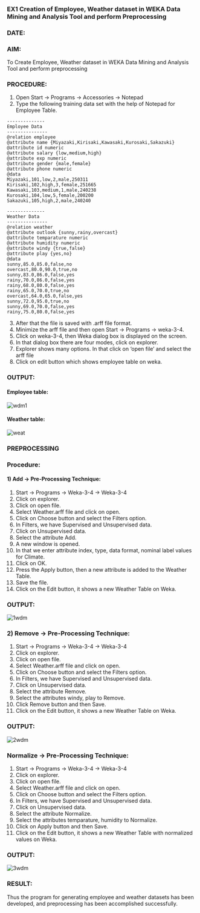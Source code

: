 ### EX1 Creation of Employee, Weather dataset in WEKA Data Mining and Analysis Tool and perform Preprocessing
### DATE: 
### AIM: 
  To Create Employee, Weather dataset in WEKA Data Mining and Analysis Tool and perform preprocessing
### PROCEDURE: 
1) Open Start -> Programs -> Accessories -> Notepad
2) Type the following training data set with the help of Notepad for Employee Table.

```
--------------
Employee Data
---------------
@relation employee
@attribute name {Miyazaki,Kirisaki,Kawasaki,Kurosaki,Sakazuki}
@attribute id numeric
@attribute salary {low,medium,high}
@attribute exp numeric
@attribute gender {male,female}
@attribute phone numeric
@data
Miyazaki,101,low,2,male,250311
Kirisaki,102,high,3,female,251665
Kawasaki,103,medium,1,male,240238
Kurosaki,104,low,5,female,200200
Sakazuki,105,high,2,male,240240

--------------
Weather Data
---------------
@relation weather
@attribute outlook {sunny,rainy,overcast}
@attribute temparature numeric
@attribute humidity numeric
@attribute windy {true,false}
@attribute play {yes,no}
@data
sunny,85.0,85.0,false,no
overcast,80.0,90.0,true,no
sunny,83.0,86.0,false,yes
rainy,70.0,86.0,false,yes
rainy,68.0,80.0,false,yes
rainy,65.0,70.0,true,no
overcast,64.0,65.0,false,yes
sunny,72.0,95.0,true,no
sunny,69.0,70.0,false,yes
rainy,75.0,80.0,false,yes
```
3) After that the file is saved with .arff file format.
4) Minimize the arff file and then open Start -> Programs -> weka-3-4.
5) Click on weka-3-4, then Weka dialog box is displayed on the screen.
6) In that dialog box there are four modes, click on explorer.
7) Explorer shows many options. In that click on ‘open file’ and select the arff file
8) Click on edit button which shows employee table on weka.

### OUTPUT:
#### Employee table:
![wdm1](https://github.com/Senthil-Kumar-710/demo/assets/93860256/e0b670e8-de4b-4eb8-a5f0-db157963d886)
#### Weather table:
![weat](https://github.com/Senthil-Kumar-710/demo/assets/93860256/41d2bf1f-d2e9-4a4b-ae8d-c3ef9861d36e)
### PREPROCESSING
### Procedure:
#### 1) Add -> Pre-Processing Technique:
1) Start -> Programs -> Weka-3-4 -> Weka-3-4
2) Click on explorer.
3) Click on open file.
4) Select Weather.arff file and click on open.
5) Click on Choose button and select the Filters option.
6) In Filters, we have Supervised and Unsupervised data.
7) Click on Unsupervised data.
8) Select the attribute Add.
9) A new window is opened.
10) In that we enter attribute index, type, data format, nominal label values for Climate.
11) Click on OK.
12) Press the Apply button, then a new attribute is added to the Weather Table.
13) Save the file.
14) Click on the Edit button, it shows a new Weather Table on Weka.

### OUTPUT:
![1wdm](https://github.com/Senthil-Kumar-710/demo/assets/93860256/1e175754-c776-4445-86e2-a58b6553b196)

### 2) Remove -> Pre-Processing Technique:

1) Start -> Programs -> Weka-3-4 -> Weka-3-4
2) Click on explorer.
3) Click on open file.
4) Select Weather.arff file and click on open.
5) Click on Choose button and select the Filters option.
6) In Filters, we have Supervised and Unsupervised data.
7) Click on Unsupervised data.
8) Select the attribute Remove.
9) Select the attributes windy, play to Remove.
10) Click Remove button and then Save.
11) Click on the Edit button, it shows a new Weather Table on Weka.

### OUTPUT:
![2wdm](https://github.com/Senthil-Kumar-710/demo/assets/93860256/4428d990-12b9-4215-a1a0-4e5d551f9a05)

### Normalize -> Pre-Processing Technique:

1) Start -> Programs -> Weka-3-4 -> Weka-3-4
2) Click on explorer.
3) Click on open file.
4) Select Weather.arff file and click on open.
5) Click on Choose button and select the Filters option.
6) In Filters, we have Supervised and Unsupervised data.
7) Click on Unsupervised data.
8) Select the attribute Normalize.
9) Select the attributes temparature, humidity to Normalize.
10) Click on Apply button and then Save.
11) Click on the Edit button, it shows a new Weather Table with normalized values on Weka.

### OUTPUT:
![3wdm](https://github.com/Senthil-Kumar-710/demo/assets/93860256/dbedc775-2000-4092-b530-dd4d56ec1c69)

### RESULT: 
Thus the program for generating employee and weather datasets has been developed, and preprocessing has been accomplished successfully.
